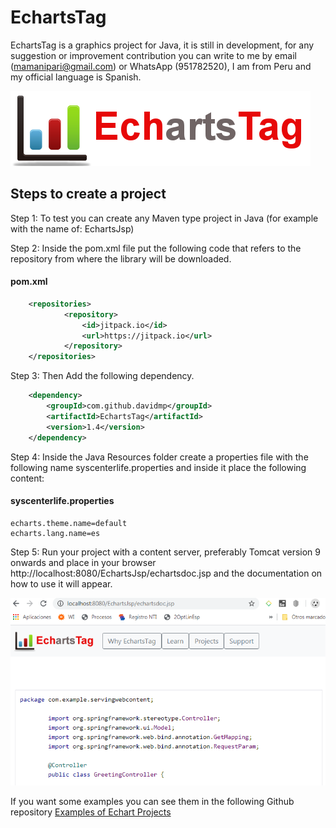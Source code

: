 # EchartsTag
EchartsTag is a graphics project for Java, it is still in development, for any suggestion or improvement contribution you can write to me by email (mamanipari@gmail.com) or WhatsApp (951782520), I am from Peru and my official language is Spanish.

![](LogoEchartsTag.png)

## Steps to create a project

Step 1: To test you can create any Maven type project in Java (for example with the name of: EchartsJsp)

Step 2: Inside the pom.xml file put the following code that refers to the repository from where the library will be downloaded.
#### pom.xml
```xml
    <repositories>
            <repository>
                <id>jitpack.io</id>
                <url>https://jitpack.io</url>
            </repository>
    </repositories>
```
Step 3: Then Add the following dependency.

```xml
	<dependency>
	    <groupId>com.github.davidmp</groupId>
	    <artifactId>EchartsTag</artifactId>
	    <version>1.4</version>
	</dependency>
```
Step 4: Inside the Java Resources folder create a properties file with the following name syscenterlife.properties and inside it place the following content:
#### syscenterlife.properties
```properties
echarts.theme.name=default
echarts.lang.name=es
```

Step 5: Run your project with a content server, preferably Tomcat version 9 onwards and place in your browser http://localhost:8080/EchartsJsp/echartsdoc.jsp and the documentation on how to use it will appear.

![](PaginaDocumentacion.png)


If you want some examples you can see them in the following Github repository [Examples of Echart Projects](https://github.com/davidmp/ExampleFrameworkEcharts)
